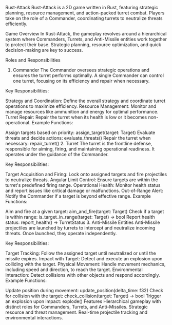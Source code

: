 Rust-Attack
Rust-Attack is a 2D game written in Rust, featuring strategic planning, resource management, and action-packed turret combat. Players take on the role of a Commander, coordinating turrets to neutralize threats efficiently.

Game Overview
In Rust-Attack, the gameplay revolves around a hierarchical system where Commanders, Turrets, and Anti-Missile entities work together to protect their base. Strategic planning, resource optimization, and quick decision-making are key to success.

Roles and Responsibilities
1. Commander
The Commander oversees strategic operations and ensures the turret performs optimally.
A single Commander can control one turret, focusing on its efficiency and repair when necessary.

Key Responsibilities:

Strategy and Coordination:
Define the overall strategy and coordinate turret operations to maximize efficiency.
Resource Management:
Monitor and manage resources like ammunition and energy for optimal performance.
Turret Repair:
Repair the turret when its health is low or it becomes non-operational.
Example Functions:

Assign targets based on priority:
assign_target(target: Target)
Evaluate threats and decide actions:
evaluate_threats()
Repair the turret when necessary:
repair_turret()
2. Turret
The turret is the frontline defense, responsible for aiming, firing, and maintaining operational readiness. It operates under the guidance of the Commander.

Key Responsibilities:

Target Acquisition and Firing:
Lock onto assigned targets and fire projectiles to neutralize threats.
Angular Limit Control:
Ensure targets are within the turret's predefined firing range.
Operational Health:
Monitor health status and report issues like critical damage or malfunctions.
Out-of-Range Alert:
Notify the Commander if a target is beyond effective range.
Example Functions:

Aim and fire at a given target:
aim_and_fire(target: Target)
Check if a target is within range:
is_target_in_range(target: Target) -> bool
Report health status:
report_health() -> TurretStatus
3. Anti-Missile Entities
Anti-Missile projectiles are launched by turrets to intercept and neutralize incoming threats. Once launched, they operate independently.

Key Responsibilities:

Target Tracking:
Follow the assigned target until neutralized or until the missile expires.
Impact with Target:
Detect and execute an explosion upon colliding with the target.
Physical Movement:
Handle movement mechanics, including speed and direction, to reach the target.
Environmental Interaction:
Detect collisions with other objects and respond accordingly.
Example Functions:

Update position during movement:
update_position(delta_time: f32)
Check for collision with the target:
check_collision(target: Target) -> bool
Trigger an explosion upon impact:
explode()
Features
Hierarchical gameplay with distinct roles for Commanders, Turrets, and Anti-Missiles.
Strategic resource and threat management.
Real-time projectile tracking and environmental interactions.
